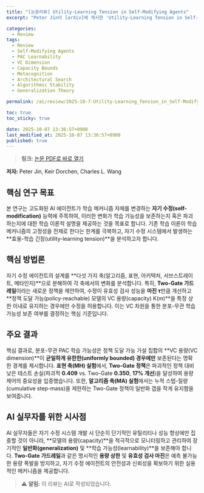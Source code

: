 ```yaml
---
title: "[논문리뷰] Utility-Learning Tension in Self-Modifying Agents"
excerpt: "Peter Jin이 [arXiv]에 게시한 'Utility-Learning Tension in Self-Modifying Agents' 논문에 대한 자세한 리뷰입니다."

categories:
  - Review
tags:
  - Review
  - Self-Modifying Agents
  - PAC Learnability
  - VC Dimension
  - Capacity Bounds
  - Metacognition
  - Architectural Search
  - Algorithmic Stability
  - Generalization Theory

permalink: /ai/review/2025-10-7-Utility-Learning_Tension_in_Self-Modifying_Agents/

toc: true
toc_sticky: true

date: 2025-10-07 13:36:57+0900
last_modified_at: 2025-10-07 13:36:57+0900
published: true
---
```

> **링크:** [논문 PDF로 바로 열기](https://arxiv.org/abs/2510.04399)

**저자:** Peter Jin, Keir Dorchen, Charles L. Wang



## 핵심 연구 목표
본 연구는 고도화된 AI 에이전트가 학습 메커니즘 자체를 변경하는 **자기 수정(self-modification)** 능력에 주목하여, 이러한 변화가 학습 가능성을 보존하는지 혹은 파괴하는지에 대한 학습 이론적 설명을 제공하는 것을 목표로 합니다. 기존 학습 이론이 학습 메커니즘의 고정성을 전제로 한다는 한계를 극복하고, 자기 수정 시스템에서 발생하는 **효용-학습 긴장(utility-learning tension)**을 분석하고자 합니다.

## 핵심 방법론
자기 수정 에이전트의 설계를 **다섯 가지 축(알고리즘, 표현, 아키텍처, 서브스트레이트, 메타인지)**으로 분해하여 각 축에서의 변화를 분석합니다. 특히, **Two-Gate 가드레일**이라는 새로운 정책을 제안하여, 수정이 유효성 검사 성능을 **마진 τ**만큼 개선하고 **정책 도달 가능(policy-reachable) 모델의 VC 용량(capacity) K(m)**을 특정 상한 이내로 유지하는 경우에만 수정을 허용합니다. 이는 VC 차원을 통한 분포-무관 학습 가능성 보존 여부를 결정하는 핵심 기준입니다.

## 주요 결과
핵심 결과로, 분포-무관 PAC 학습 가능성은 정책 도달 가능 가설 집합의 **VC 용량(VC dimension)**이 **균일하게 유한한(uniformly bounded) 경우에만** 보존된다는 명확한 경계를 제시합니다. **표현 축(MH) 실험**에서, **Two-Gate 정책**은 파괴적인 정책 대비 낮은 테스트 손실(파괴적 **0.409** vs. Two-Gate **0.350**, **17% 개선**)을 달성하여 용량 제어의 중요성을 입증했습니다. 또한, **알고리즘 축(MA) 실험**에서는 누적 스텝-질량(cumulative step-mass)을 제한하는 Two-Gate 정책이 일반화 갭을 작게 유지함을 보여줍니다.

## AI 실무자를 위한 시사점
AI 실무자들은 자기 수정 시스템 개발 시 단순히 단기적인 유틸리티나 성능 향상에만 집중할 것이 아니라, **모델의 용량(capacity)**을 적극적으로 모니터링하고 관리하여 장기적인 **일반화(generalization)** 및 **학습 가능성(learnability)**을 보존해야 합니다. **Two-Gate 가드레일**과 같은 명시적인 **용량 상한** 및 **유효성 검사 마진**은 예측 불가능한 용량 폭발을 방지하고, 자기 수정 에이전트의 안전성과 신뢰성을 확보하기 위한 실용적인 메커니즘을 제공합니다.

> ⚠️ **알림:** 이 리뷰는 AI로 작성되었습니다.